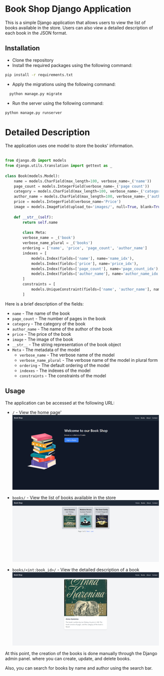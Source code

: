 # Book Shop Django Application
This is a simple Django application that allows users to view 
the list of books available in the store. Users can also view
a detailed description of each book in the JSON format.

## Installation
- Clone the repository
- Install the required packages using the following command:
```bash
pip install -r requirements.txt
```
- Apply the migrations using the following command:
```bash
  python manage.py migrate
```

- Run the server using the following command:
```bash
python manage.py runserver
```

# Detailed Description
The application uses one model to store the books' information.
```python

from django.db import models
from django.utils.translation import gettext as _

class Book(models.Model):
    name = models.CharField(max_length=100, verbose_name=_('name'))
    page_count = models.IntegerField(verbose_name=_('page count'))
    category = models.CharField(max_length=100, verbose_name=_('category'))
    author_name = models.CharField(max_length=100, verbose_name=_('author name'))
    price = models.IntegerField(verbose_name='Price')
    image = models.ImageField(upload_to='images/', null=True, blank=True, verbose_name=_('image'))
    
    def __str__(self):
        return self.name
        
        class Meta:
        verbose_name = _('book')
        verbose_name_plural = _('books')
        ordering = ['name', 'price', 'page_count', 'author_name']
        indexes = [
            models.Index(fields=['name'], name='name_idx'),
            models.Index(fields=['price'], name='price_idx'),
            models.Index(fields=['page_count'], name='page_count_idx'),
            models.Index(fields=['author_name'], name='author_name_idx')
        ]
        constraints = [
            models.UniqueConstraint(fields=['name', 'author_name'], name='unique_book')
        ]
```

Here is a brief description of the fields:
- `name` - The name of the book
- `page_count` - The number of pages in the book
- `category` - The category of the book
- `author_name` - The name of the author of the book
- `price` - The price of the book
- `image` - The image of the book
- `__str__` - The string representation of the book object
- `Meta` - The metadata of the model
    - `verbose_name` - The verbose name of the model
    - `verbose_name_plural` - The verbose name of the model in plural form
    - `ordering` - The default ordering of the model
    - `indexes` - The indexes of the model
    - `constraints` - The constraints of the model


## Usage
The application can be accessed at the following URL:
- `/` - View the home page'
![img.png](readme_images/img.png)

- `books/` - View the list of books available in the store
![img_1.png](readme_images/img_1.png)


- `books/<int:book_id>/` - View the detailed description of a book
![img_2.png](readme_images/img_2.png)


At this point, the creation of the books is done manually through the Django admin panel.
where you can create, update, and delete books.

Also, you can search for books by name and author using the search bar.

